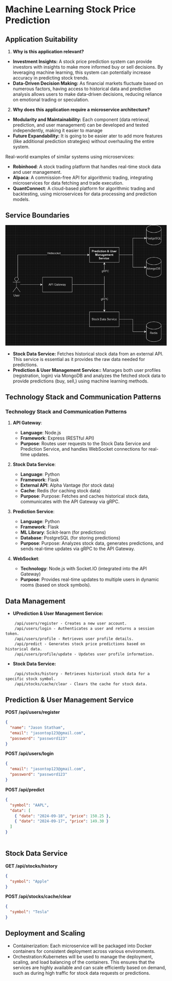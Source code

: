 # Machine Learning Stock Price Prediction
## Application Suitability
1. **Why is this application relevant?**
* **Investment Insights:** A stock price prediction system can provide investors with insights to make more informed buy or sell decisions. By leveraging machine learning, this system can potentially increase accuracy in predicting stock trends.
* **Data-Driven Decision Making:** As financial markets fluctuate based on numerous factors, having access to historical data and predictive analysis allows users to make data-driven decisions, reducing reliance on emotional trading or speculation.

2. **Why does this application require a microservice architecture?**
* **Modularity and Maintainability:** Each component (data retrieval, prediction, and user management) can be developed and tested independently, making it easier to manage
* **Future Expandability:** It is going to be easier ater to  add more features (like additional prediction strategies) without overhauling the entire system.

Real-world examples of similar systems using microservices:

- **Robinhood**: A stock trading platform that handles real-time stock data and user management.
- **Alpaca**: A commission-free API for algorithmic trading, integrating microservices for data fetching and trade execution.
- **QuantConnect**: A cloud-based platform for algorithmic trading and backtesting, using microservices for data processing and prediction models.


## Service Boundaries
![Scheme](./images/scheme3.png)

* **Stock Data Service:** Fetches historical stock data from an external API. This service is essential as it provides the raw data needed for predictions.
* **Prediction & User Management Service::**  Manages both user profiles (registration, login) via MongoDB and analyzes the fetched stock data to provide predictions (buy, sell,) using machine learning methods. 

## Technology Stack and Communication Patterns

### Technology Stack and Communication Patterns

1. **API Gateway**:
   - **Language**: Node.js
   - **Framework**: Express (RESTful API)
   - **Purpose**: Routes user requests to the Stock Data Service and Prediction Service, and handles WebSocket connections for real-time updates.

2. **Stock Data Service**:
   - **Language**: Python
   - **Framework**: Flask
   - **External API**: Alpha Vantage (for stock data)
   - **Cache**: Redis (for caching stock data)
   - **Purpose**: Purpose: Fetches and caches historical stock data, communicates with the API Gateway via gRPC.

3. **Prediction Service**:
   - **Language**: Python
   - **Framework**: Flask
   - **ML Library**: Scikit-learn (for predictions)
   - **Database**: PostgreSQL (for storing predictions)
   - **Purpose**: Purpose: Analyzes stock data, generates predictions, and sends real-time updates via gRPC to the API Gateway.

4. **WebSocket**:
   - **Technology**:  Node.js with Socket.IO (integrated into the API Gateway)
   - **Purpose**: Provides real-time updates to multiple users in dynamic rooms (based on stock symbols).


## Data Management
* **UPrediction & User Management Service:**
```
    /api/users/register - Creates a new user account.
    /api/users/login - Authenticates a user and returns a session token.
    /api/users/profile - Retrieves user profile details.
    /api/predict - Generates stock price predictions based on historical data.
    /api/users/profile/update - Updates user profile information.
```

* **Stock Data Service:**

```
    /api/stocks/history - Retrieves historical stock data for a specific stock symbol.
    /api/stocks/cache/clear - Clears the cache for stock data.

```
## Prediction & User Management Service

**POST /api/users/register**

```json
{
  "name": "Jason Statham",
  "email": "jasontop123@gmail.com",
  "password": "password123"
}


```


**POST /api/users/login**

```json
{
  "email": "jasontop123@gmail.com",
  "password": "password123"
}


```
**POST /api/predict**
```json
{
  "symbol": "AAPL",
  "data": [
    { "date": "2024-09-18", "price": 150.25 },
    { "date": "2024-09-17", "price": 149.30 }
  ]
}



```
## Stock Data Service

**GET /api/stocks/history**

```json
{
  "symbol": "Apple"
}

```

**POST /api/stocks/cache/clear**

```json
{
  "symbol": "Tesla"
}

```



## Deployment and Scaling

* Containerization: Each microservice will be packaged into Docker containers for consistent deployment across various environments.
* Orchestration:Kubernetes will be used to manage the deployment, scaling, and load balancing of the containers. This ensures that the services are highly available and can scale efficiently based on demand, such as during high traffic for stock data requests or predictions.
